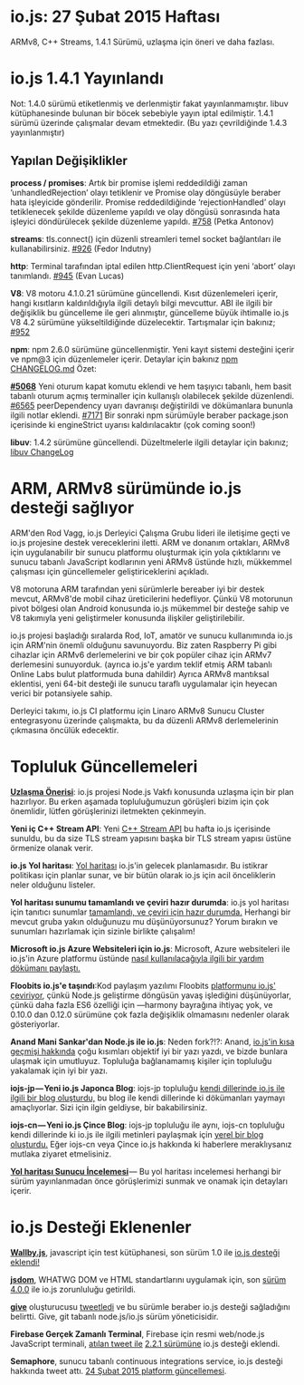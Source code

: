# io.js: 27 Şubat 2015 Haftası


ARMv8, C++ Streams, 1.4.1 Sürümü, uzlaşma için öneri ve daha fazlası.

# io.js 1.4.1 Yayınlandı

Not: 1.4.0 sürümü etiketlenmiş ve derlenmiştir fakat yayınlanmamıştır. libuv kütüphanesinde bulunan bir böcek sebebiyle yayın iptal edilmiştir.
1.4.1 sürümü üzerinde çalışmalar devam etmektedir. (Bu yazı çevrildiğinde 1.4.3 yayınlanmıştır)

## Yapılan Değişiklikler

**process / promises**: Artık bir promise işlemi reddedildiği zaman ’unhandledRejection’ olayı tetiklenir ve Promise olay döngüsüyle beraber hata işleyicide gönderilir. Promise reddedildiğinde ‘rejectionHandled’ olayı tetiklenecek şekilde düzenleme yapıldı ve olay döngüsü sonrasında hata işleyici döndürülecek şekilde düzenleme yapıldı. [#758](https://github.com/iojs/io.js/pull/758) (Petka Antonov)

**streams**: tls.connect() için düzenli streamleri temel socket bağlantıları ile kullanabilirsiniz. [#926](https://github.com/iojs/io.js/pull/926) (Fedor Indutny)

**http**: Terminal tarafından iptal edilen http.ClientRequest için yeni ‘abort’ olayı tanımlandı. [#945](https://github.com/iojs/io.js/pull/945) (Evan Lucas)

**V8**: V8 motoru 4.1.0.21 sürümüne güncellendi. Kısıt düzenlemeleri içerir, hangi kısıtların kaldırıldığıyla ilgili detaylı bilgi mevcuttur. ABI ile ilgili bir değişiklik bu güncelleme ile geri alınmıştır, güncelleme büyük ihtimalle io.js V8 4.2 sürümüne yükseltildiğinde düzelecektir. Tartışmalar için bakınız; [#952](https://github.com/iojs/io.js/pull/952)

**npm**: npm 2.6.0 sürümüne güncellenmiştir. Yeni kayıt sistemi desteğini içerir ve npm@3 için düzenlemeler içerir. Detaylar için bakınız [npm CHANGELOG.md](https://github.com/npm/npm/blob/master/CHANGELOG.md#v260-2015-02-12) Özet:

 [**#5068**](https://github.com/npm/npm/issues/5068) Yeni oturum kapat komutu eklendi ve hem taşıyıcı tabanlı, hem basit tabanlı oturum açmış terminaller için kullanışlı olabilecek şekilde düzenlendi.  [#6565](https://github.com/npm/npm/issues/6565) peerDependency uyarı davranışı değiştirildi ve dökümanlara bununla ilgili notlar eklendi. [#7171](https://github.com/npm/npm/issues/7171) Bir sonraki npm sürümüyle beraber package.json içerisinde ki engineStrict uyarısı kaldırılacaktır (çok coming soon!)

**libuv**: 1.4.2 sürümüne güncellendi. Düzeltmelerle ilgili detaylar için bakınız; [libuv ChangeLog](https://github.com/libuv/libuv/blob/v1.x/ChangeLog)

# ARM, ARMv8 sürümünde io.js desteği sağlıyor

ARM'den Rod Vagg, io.js Derleyici Çalışma Grubu lideri ile iletişime geçti ve io.js projesine destek vereceklerini iletti. ARM ve donanım ortakları, ARMv8 için uygulanabilir bir sunucu platformu oluşturmak için yola çıktıklarını ve sunucu tabanlı JavaScript kodlarının yeni ARMv8 üstünde hızlı, mükkemmel çalışması için güncellemeler geliştiriceklerini açıkladı.  

V8 motoruna ARM tarafından yeni sürümlerle bereaber iyi bir destek mevcut, ARMv8'de mobil cihaz üreticilerini hedefliyor. Çünkü V8 motorunun pivot bölgesi olan Android konusunda io.js mükemmel bir desteğe sahip ve V8 takımıyla yeni geliştirmeler konusunda ilişkiler geliştirilebilir.

io.js projesi başladığı sıralarda Rod, IoT, amatör ve sunucu kullanımında io.js için ARM'nin önemli olduğunu savunuyordu. Biz zaten Raspberry Pi gibi cihazlar için ARMv6 derlemelerini ve bir çok popüler cihaz için ARMv7 derlemesini sunuyorduk. (ayrıca io.js'e yardım teklif etmiş ARM tabanlı Online Labs bulut platformuda buna dahildir) Ayrıca ARMv8 mantıksal eklentisi, yeni 64-bit desteği ile sunucu taraflı uygulamalar için heyecan verici bir potansiyele sahip.   

Derleyici takımı, io.js CI platformu için Linaro ARMv8 Sunucu Cluster entegrasyonu üzerinde çalışmakta, bu da düzenli ARMv8 derlemelerinin çıkmasına öncülük edecektir. 

# Topluluk Güncellemeleri

[**Uzlaşma Önerisi**](https://github.com/iojs/io.js/issues/978): io.js projesi Node.js Vakfı konusunda uzlaşma için bir plan hazırlıyor. Bu erken aşamada topluluğumuzun görüşleri bizim için çok önemlidir, lütfen görüşlerinizi iletmekten çekinmeyin.

**Yeni iç C++ Stream API**: Yeni [C++ Stream API](https://github.com/iojs/io.js/commit/b9686233fc0be679d7ba1262b611711629ee334e) bu hafta io.js içerisinde sunuldu, bu da size TLS stream yapısını başka bir TLS stream yapısı üstüne örmenize olanak verir.

**io.js Yol haritası**: [Yol haritası](https://github.com/iojs/io.js/blob/v1.x/ROADMAP.md) io.js'in gelecek planlamasıdır. Bu istikrar politikası için planlar sunar, ve bir bütün olarak io.js için acil önceliklerin neler olduğunu listeler.

**Yol haritası sunumu tamamlandı ve çeviri hazır durumda**: io.js yol haritası için tanıtıcı sunumlar [tamamlandı, ve çeviri için hazır durumda.](https://github.com/iojs/roadmap/issues/18) Herhangi bir mevcut gruba yakın olduğunuzu mu düşünüyorsunuz? Yorum bırakın ve sunumları hazırlamak için sizinle birlikte çalışalım!

**Microsoft io.js Azure Websiteleri için io.js**: Microsoft, Azure websiteleri ile io.js'in Azure platformu üstünde [nasıl kullanılacağıyla ilgili bir yardım dökümanı paylaştı.](http://azure.microsoft.com/en-us/documentation/articles/web-sites-nodejs-iojs/)

**Floobits io.js'e taşındı**:Kod paylaşım yazılımı Floobits [platformunu io.js' çeviriyor](https://news.floobits.com/2015/02/23/on-moving-to-io.js/), çünkü Node.js geliştirme döngüsün yavaş işlediğini düşünüyorlar, çünkü daha fazla ES6 özelliği için —harmony bayrağına ihtiyaç yok, ve 0.10.0 dan 0.12.0 sürümüne çok fazla değişiklik olmamasını nedenler olarak gösteriyorlar.

**Anand Mani Sankar'dan Node.js ile io.js**: Neden fork?!?: Anand, [io.js'in kısa geçmişi hakkında](http://anandmanisankar.com/posts/nodejs-iojs-why-the-fork/#.VO82hE60PVw.twitter) çoğu kısımları objektif iyi bir yazı yazdı, ve bizde bunlara ulaşmak için umutluyuz. Topluluğa bağlanamamış kişiler için topluluğu yakalamak için iyi bir yazı.

**iojs-jp — Yeni io.js Japonca Blog**: iojs-jp topluluğu [kendi dillerinde io.js ile ilgili bir blog oluşturdu,](http://blog.iojs.jp/) bu blog ile kendi dillerinde ki dökümanları yaymayı amaçlıyorlar. Sizi için ilgin geldiyse, bir bakabilirsiniz.

**iojs-cn — Yeni io.js Çince Blog**: iojs-jp topluluğu ile aynı, iojs-cn topluluğu kendi dillerinde ki io.js ile ilgili metinleri paylaşmak için [yerel bir blog oluşturdu.](http://cn.iojs.org/) Eğer iojs-cn veya Çince io.js hakkında ki haberlere meraklıysanız mutlaka ziyaret etmelisiniz.

[**Yol haritası Sunucu İncelemesi**](https://www.youtube.com/watch?v=etI_UD4wXlo) — Bu yol haritası incelemesi herhangi bir sürüm yayınlanmadan önce görüşlerimizi sunmak ve onamak için detayları içerir.


# io.js Desteği Eklenenler

[**Wallby.js**](http://wallabyjs.com/), javascript için test kütüphanesi, son sürüm 1.0 ile [io.js desteği eklendi!](http://dm.gl/2015/02/23/wallaby-version-one/)

[**jsdom**](https://github.com/tmpvar/jsdom), WHATWG DOM ve HTML standartlarını uygulamak için, son [sürüm 4.0.0](https://github.com/tmpvar/jsdom/blob/master/Changelog.md#400) ile io.js zorunluluğu getirildi.

[**give**](https://github.com/mmalecki/give) oluşturucusu [tweetledi](https://twitter.com/maciejmalecki/status/569629100215816192) ve bu sürümle beraber io.js desteği sağladığını belirtti. Give, git tabanlı node.js/io.js sürüm yöneticisidir.

**Firebase Gerçek Zamanlı Terminal**, Firebase için resmi web/node.js JavaScript terminali, [atılan tweet ile](https://twitter.com/FirebaseRelease/status/570000737343647744) [2.2.1 sürümüne](https://www.firebase.com/docs/web/changelog.html#section-realtime-client) io.js desteği eklendi.

**Semaphore**, sunucu tabanlı continuous integrations service, io.js desteği hakkında tweet attı. [24 Şubat 2015 platform güncellemesi](https://semaphoreapp.com/blog/2015/02/17/platform-update-on-february-24th.html?utm_source=twitter&utm_medium=social&utm_content=platform_update_launch&utm_campaign=platformupdate).